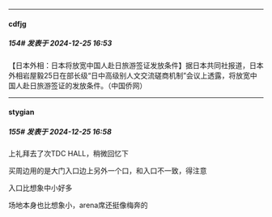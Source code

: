 ﻿
*****

####  cdfjg  
##### 154#       发表于 2024-12-25 16:53

【日本外相：日本将放宽中国人赴日旅游签证发放条件】据日本共同社报道，日本外相岩屋毅25日在部长级“日中高级别人文交流磋商机制”会议上透露，将放宽中国人赴日旅游签证的发放条件。（中国侨网）


*****

####  stygian  
##### 155#       发表于 2024-12-25 16:58

上礼拜去了次TDC HALL，稍微回忆下

买周边用的是大门入口边上另外一个口，和入口不一致，得注意

入口比想象中小好多

场地本身也比想象小，arena席还挺像梅奔的

